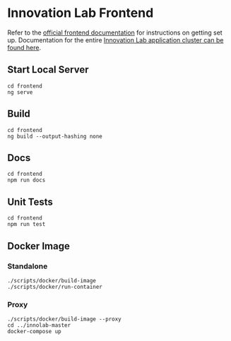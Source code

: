 # Innovation Lab Frontend

Refer to the [official frontend documentation](https://innolab-coverage.makpar-innovation.net/frontend/index.html) for instructions on getting set up. Documentation for the entire [Innovation Lab application cluster can be found here](https://innolab-coverage.makpar-innovation.net).

## Start Local Server

```
cd frontend
ng serve
```

## Build

```
cd frontend
ng build --output-hashing none
```

## Docs

```
cd frontend
npm run docs
```

## Unit Tests

```
cd frontend
npm run test
```

## Docker Image
### Standalone
```
./scripts/docker/build-image
./scripts/docker/run-container
```

### Proxy
```
./scripts/docker/build-image --proxy
cd ../innolab-master
docker-compose up
```